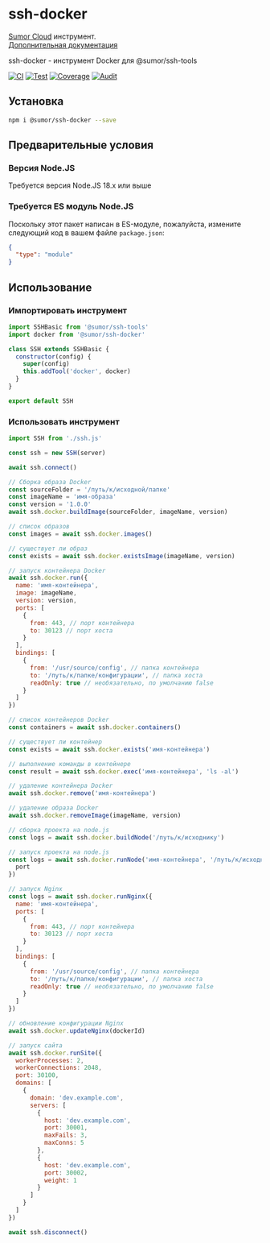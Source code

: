 # ssh-docker

[Sumor Cloud](https://sumor.cloud) инструмент.  
[Дополнительная документация](https://sumor.cloud/ssh-docker)

ssh-docker - инструмент Docker для @sumor/ssh-tools

[![CI](https://github.com/sumor-cloud/ssh-docker/actions/workflows/ci.yml/badge.svg)](https://github.com/sumor-cloud/ssh-docker/actions/workflows/ci.yml)
[![Test](https://github.com/sumor-cloud/ssh-docker/actions/workflows/ut.yml/badge.svg)](https://github.com/sumor-cloud/ssh-docker/actions/workflows/ut.yml)
[![Coverage](https://github.com/sumor-cloud/ssh-docker/actions/workflows/coverage.yml/badge.svg)](https://github.com/sumor-cloud/ssh-docker/actions/workflows/coverage.yml)
[![Audit](https://github.com/sumor-cloud/ssh-docker/actions/workflows/audit.yml/badge.svg)](https://github.com/sumor-cloud/ssh-docker/actions/workflows/audit.yml)

## Установка

```bash
npm i @sumor/ssh-docker --save
```

## Предварительные условия

### Версия Node.JS

Требуется версия Node.JS 18.x или выше

### Требуется ES модуль Node.JS

Поскольку этот пакет написан в ES-модуле,
пожалуйста, измените следующий код в вашем файле `package.json`:

```json
{
  "type": "module"
}
```

## Использование

### Импортировать инструмент

```js
import SSHBasic from '@sumor/ssh-tools'
import docker from '@sumor/ssh-docker'

class SSH extends SSHBasic {
  constructor(config) {
    super(config)
    this.addTool('docker', docker)
  }
}

export default SSH
```

### Использовать инструмент

```js
import SSH from './ssh.js'

const ssh = new SSH(server)

await ssh.connect()

// Сборка образа Docker
const sourceFolder = '/путь/к/исходной/папке'
const imageName = 'имя-образа'
const version = '1.0.0'
await ssh.docker.buildImage(sourceFolder, imageName, version)

// список образов
const images = await ssh.docker.images()

// существует ли образ
const exists = await ssh.docker.existsImage(imageName, version)

// запуск контейнера Docker
await ssh.docker.run({
  name: 'имя-контейнера',
  image: imageName,
  version: version,
  ports: [
    {
      from: 443, // порт контейнера
      to: 30123 // порт хоста
    }
  ],
  bindings: [
    {
      from: '/usr/source/config', // папка контейнера
      to: '/путь/к/папке/конфигурации', // папка хоста
      readOnly: true // необязательно, по умолчанию false
    }
  ]
})

// список контейнеров Docker
const containers = await ssh.docker.containers()

// существует ли контейнер
const exists = await ssh.docker.exists('имя-контейнера')

// выполнение команды в контейнере
const result = await ssh.docker.exec('имя-контейнера', 'ls -al')

// удаление контейнера Docker
await ssh.docker.remove('имя-контейнера')

// удаление образа Docker
await ssh.docker.removeImage(imageName, version)

// сборка проекта на node.js
const logs = await ssh.docker.buildNode('/путь/к/исходнику')

// запуск проекта на node.js
const logs = await ssh.docker.runNode('имя-контейнера', '/путь/к/исходнику', {
  port
})

// запуск Nginx
const logs = await ssh.docker.runNginx({
  name: 'имя-контейнера',
  ports: [
    {
      from: 443, // порт контейнера
      to: 30123 // порт хоста
    }
  ],
  bindings: [
    {
      from: '/usr/source/config', // папка контейнера
      to: '/путь/к/папке/конфигурации', // папка хоста
      readOnly: true // необязательно, по умолчанию false
    }
  ]
})

// обновление конфигурации Nginx
await ssh.docker.updateNginx(dockerId)

// запуск сайта
await ssh.docker.runSite({
  workerProcesses: 2,
  workerConnections: 2048,
  port: 30100,
  domains: [
    {
      domain: 'dev.example.com',
      servers: [
        {
          host: 'dev.example.com',
          port: 30001,
          maxFails: 3,
          maxConns: 5
        },
        {
          host: 'dev.example.com',
          port: 30002,
          weight: 1
        }
      ]
    }
  ]
})

await ssh.disconnect()
```
